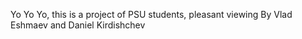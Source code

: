 Yo Yo Yo, this is a project of PSU students, pleasant viewing
By Vlad Eshmaev and Daniel Kirdishchev
